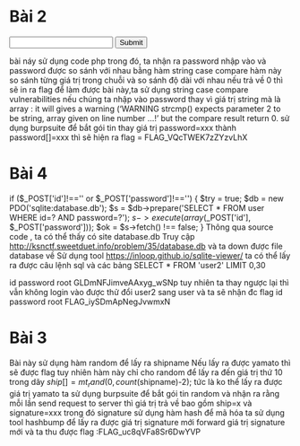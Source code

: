 # Bài 2 
<!DOCTYPE html>
<html>
  <head>
    <title>Simple Auth</title>
  </head>
  <body>
    <div>
<?php
$password = 'FLAG_????????????????';
if (isset($_POST['password']))
    if (strcasecmp($_POST['password'], $password) == 0)
        echo "Congratulations! The flag is $password";
    else
        echo "incorrect...";
?>
    </div>
    <form method="POST">
      <input type="password" name="password">
      <input type="submit">
    </form>
  </body>
</html>

bài náy sử dụng code php
trong đó, ta nhận ra password nhập vào và password được so sánh với nhau bằng hàm string case compare
hàm này so sánh từng giá trị trong chuỗi và so sánh độ dài với nhau 
nếu trả về 0 thì sẽ in ra flag
để làm được bài này,ta sử dụng string case compare vulnerabilities 
nếu chúng ta nhập vào password thay vì giá trị string mà là array :
it will gives a warning (‘WARNING strcmp() expects parameter 2 to be string, array given on line number …!’
 but the compare result return 0.
 sử dụng burpsuite để bắt gói tin thay giá trị password=xxx thành password[]=xxx thì sẽ hiện ra flag = FLAG_VQcTWEK7zZYzvLhX 
# Bài 4
if ($_POST['id']!=='' or $_POST['password']!=='')
{
    $try = true;
    $db = new PDO('sqlite:database.db');
    $s = $db->prepare('SELECT * FROM user WHERE id=? AND password=?');
    $s->execute(array($_POST['id'], $_POST['password']));
    $ok = $s->fetch() !== false;
}
Thông qua source code , ta có thể thấy có site database.db
Truy cập http://ksnctf.sweetduet.info/problem/35/database.db và ta down được file database về
Sử dụng tool https://inloop.github.io/sqlite-viewer/ ta có thể lấy ra được câu lệnh sql và các bảng
SELECT * FROM 'user2' LIMIT 0,30

id	password
root	GLDmNFJimveAAxyg_wSNp
tuy nhiên ta thay ngược lại thì vẫn không login vào được 
thử đổi user2 sang user 
và ta sẽ nhận đc flag 
id	password
root	FLAG_iySDmApNegJvwmxN
# Bài 3 
Bài này sử dụng hàm random để lấy ra shipname
Nếu lấy ra được yamato thì sẽ được flag 
tuy nhiên
hàm này chỉ cho random để lấy ra đến giá trị thứ 10 trong dãy
        $ship[] = mt_rand(0, count($shipname)-2);
tức là ko thể lấy ra được giá trị yamato
ta sử dụng burpsuite để bắt gói tin random 
và nhận ra rằng mỗi lần send request to server thì giá trị trả về bao gồm ship=x và signature=xxx
trong đó signature sử dụng hàm hash để mã hóa 
ta sử dụng tool hashbump để lấy ra được giá trị signature mới 
forward giá trị signature mới và ta thu được flag :FLAG_uc8qVFa8Sr6DwYVP
